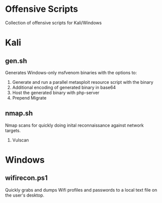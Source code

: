 # Offensive Scripts
Collection of offensive scripts for Kali/Windows

# Kali
## gen.sh
Generates Windows-only msfvenom binaries with the options to:
1. Generate and run a parallel metasploit resource script with the binary
2. Additional encoding of generated binary in base64
3. Host the generated binary with php-server
4. Prepend Migrate

## nmap.sh
Nmap scans for quickly doing inital reconnaissance against network targets.
1. Vulscan


# Windows
## wifirecon.ps1
Quickly grabs and dumps Wifi profiles and passwords to a local text file on the user's desktop.
